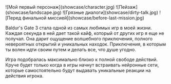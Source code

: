 <gallery>
    ![Мой первый персонаж](showcase/character.jpg)
    ![Пейзаж](showcase/landscape.jpg)
    ![Грязные диалоги](showcase/dirty-talk.jpg)
    ![Перед финальной миссией](showcase/before-last-mission.jpg)
</gallery>

Baldur's Gate 3 стала одной из самых любимых игр в моей жизни.
Каждая секунда в ней дает такой кайф, который от других игр я еще не получал.
Она дарит ощущение волшебного приключения, полного невероятных открытий и уникальных находок.
Приключения, в которым ты волен идти своим путем и делать все, что душе угодно.

Игра подобралась максимально близко к полной свободе действий.
Круче будет только когда в игры начнут встраивать нейронные сети, которые самостоятельно будут выдавать уникальные реакции на действия игрока.